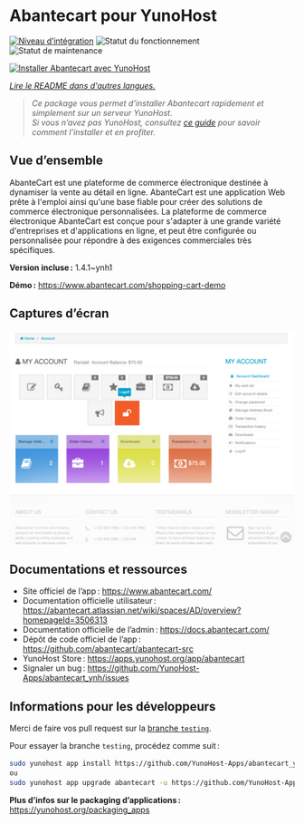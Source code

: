 <!--
Nota bene : ce README est automatiquement généré par <https://github.com/YunoHost/apps/tree/master/tools/readme_generator>
Il NE doit PAS être modifié à la main.
-->

# Abantecart pour YunoHost

[![Niveau d’intégration](https://apps.yunohost.org/badge/integration/abantecart)](https://ci-apps.yunohost.org/ci/apps/abantecart/)
![Statut du fonctionnement](https://apps.yunohost.org/badge/state/abantecart)
![Statut de maintenance](https://apps.yunohost.org/badge/maintained/abantecart)

[![Installer Abantecart avec YunoHost](https://install-app.yunohost.org/install-with-yunohost.svg)](https://install-app.yunohost.org/?app=abantecart)

*[Lire le README dans d'autres langues.](./ALL_README.md)*

> *Ce package vous permet d’installer Abantecart rapidement et simplement sur un serveur YunoHost.*  
> *Si vous n’avez pas YunoHost, consultez [ce guide](https://yunohost.org/install) pour savoir comment l’installer et en profiter.*

## Vue d’ensemble

AbanteCart est une plateforme de commerce électronique destinée à dynamiser la vente au détail en ligne. AbanteCart est une application Web prête à l'emploi ainsi qu'une base fiable pour créer des solutions de commerce électronique personnalisées. La plateforme de commerce électronique AbanteCart est conçue pour s'adapter à une grande variété d'entreprises et d'applications en ligne, et peut être configurée ou personnalisée pour répondre à des exigences commerciales très spécifiques.

**Version incluse :** 1.4.1~ynh1

**Démo :** <https://www.abantecart.com/shopping-cart-demo>

## Captures d’écran

![Capture d’écran de Abantecart](./doc/screenshots/dashboard.png)

## Documentations et ressources

- Site officiel de l’app : <https://www.abantecart.com/>
- Documentation officielle utilisateur : <https://abantecart.atlassian.net/wiki/spaces/AD/overview?homepageId=3506313>
- Documentation officielle de l’admin : <https://docs.abantecart.com/>
- Dépôt de code officiel de l’app : <https://github.com/abantecart/abantecart-src>
- YunoHost Store : <https://apps.yunohost.org/app/abantecart>
- Signaler un bug : <https://github.com/YunoHost-Apps/abantecart_ynh/issues>

## Informations pour les développeurs

Merci de faire vos pull request sur la [branche `testing`](https://github.com/YunoHost-Apps/abantecart_ynh/tree/testing).

Pour essayer la branche `testing`, procédez comme suit :

```bash
sudo yunohost app install https://github.com/YunoHost-Apps/abantecart_ynh/tree/testing --debug
ou
sudo yunohost app upgrade abantecart -u https://github.com/YunoHost-Apps/abantecart_ynh/tree/testing --debug
```

**Plus d’infos sur le packaging d’applications :** <https://yunohost.org/packaging_apps>
